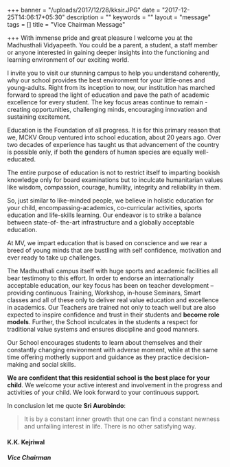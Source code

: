 +++
banner = "/uploads/2017/12/28/kksir.JPG"
date = "2017-12-25T14:06:17+05:30"
description = ""
keywords = ""
layout = "message"
tags = []
title = "Vice Chairman Message"

+++
With immense pride and great pleasure I welcome you at the Madhusthali Vidyapeeth. You could be a parent, a student, a staff member or anyone interested in gaining deeper insights into the functioning and learning environment of our exciting world.

I invite you to visit our stunning campus to help you understand coherently, why our school provides the best environment for your little-ones and young-adults.  Right from its inception to now, our institution has marched forward to spread the light of education and pave the path of academic excellence for every student.  The key focus areas continue to remain - creating opportunities, challenging minds, encouraging innovation and sustaining excitement.

Education is the Foundation of all progress. It is for this primary reason that we, MCKV Group ventured into school education, about 20 years ago. Over two decades of experience has taught us that advancement of the country is possible only, if both the genders of human species are equally well-educated.

The entire purpose of education is not to restrict itself to imparting bookish knowledge only for board examinations but to inculcate humanitarian values like wisdom, compassion, courage, humility, integrity and reliability in them.

So, just similar to like-minded people, we believe in holistic education for your child, encompassing-academics, co-curricular activities, sports education and life-skills learning. Our endeavor is to strike a balance between state-of- the-art infrastructure and a globally acceptable education.

At MV, we impart education that is based on conscience and we rear a breed of young minds that are bustling with self confidence, motivation and ever ready to take up challenges.

The Madhusthali campus itself with huge sports and academic facilities all bear testimony to this effort. In order to endorse an internationally acceptable education, our key focus has been on teacher development – providing continuous Training, Workshop, in-house Seminars, Smart classes and all of these only to deliver real value education and excellence in academics. Our Teachers are trained not only to teach well but are also expected to inspire confidence and trust in their students and **become role models**. Further, the School inculcates in the students a respect for traditional value systems and ensures discipline and good manners.

Our School encourages students to learn about themselves and their constantly changing environment with adverse moment, while at the same time offering motherly support and guidance as they practice decision-making and social skills.

**We are confident that this residential school is the best place for your child**. We welcome your active interest and involvement in the progress and activities of your child. We look forward to your continuous support.

In conclusion let me quote **Sri Aurobindo**:

> It is by a constant inner growth that one can find a constant newness and unfailing interest in life. There is no other satisfying way.

#### K.K. Kejriwal

##### Vice Chairman